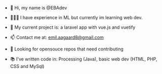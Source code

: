 - 👋 Hi, my name is @EBAdev

-  👨🏽‍💻 I have experience in ML but currently im learning web dev.

- 🌱 My current project is: a laravel app with vue.js and vuetify

- 📫 Contact me at: emil.aagaard8@gmail.com

- 👀 Looking for opensouce repos that need contributing

- 📚 I've written code in: Processing (Java), basic web dev (HTML, PHP, CSS and MySql) 

<!---
EBAdev/EBAdev is a ✨ special ✨ repository because its `README.md` (this file) appears on your GitHub profile.
You can click the Preview link to take a look at your changes.
--->
